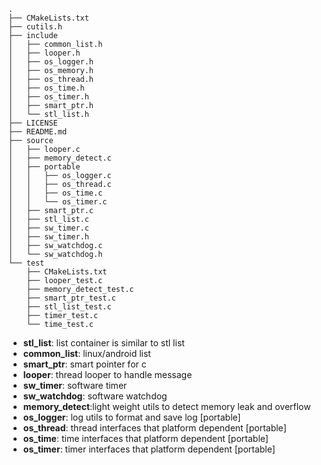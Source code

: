 ```
.
├── CMakeLists.txt
├── cutils.h
├── include
│   ├── common_list.h
│   ├── looper.h
│   ├── os_logger.h
│   ├── os_memory.h
│   ├── os_thread.h
│   ├── os_time.h
│   ├── os_timer.h
│   ├── smart_ptr.h
│   └── stl_list.h
├── LICENSE
├── README.md
├── source
│   ├── looper.c
│   ├── memory_detect.c
│   ├── portable
│   │   ├── os_logger.c
│   │   ├── os_thread.c
│   │   ├── os_time.c
│   │   └── os_timer.c
│   ├── smart_ptr.c
│   ├── stl_list.c
│   ├── sw_timer.c
│   ├── sw_timer.h
│   ├── sw_watchdog.c
│   └── sw_watchdog.h
└── test
    ├── CMakeLists.txt
    ├── looper_test.c
    ├── memory_detect_test.c
    ├── smart_ptr_test.c
    ├── stl_list_test.c
    ├── timer_test.c
    └── time_test.c
```

- **stl_list**:     list container is similar to stl list
- **common_list**:  linux/android list
- **smart_ptr**:    smart pointer for c
- **looper**:       thread looper to handle message
- **sw_timer**:     software timer
- **sw_watchdog**:  software watchdog
- **memory_detect**:light weight utils to detect memory leak and overflow
- **os_logger**:    log utils to format and save log [portable]
- **os_thread**:    thread interfaces that platform dependent [portable]
- **os_time**:      time interfaces that platform dependent [portable]
- **os_timer**:     timer interfaces that platform dependent [portable]

